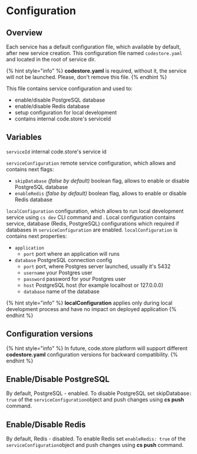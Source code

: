 # Configuration

## Overview

Each service has a default configuration file, which available by default, after new service creation. This configuration file named `codestore.yaml` and located in the root of service dir. 

{% hint style="info" %}
**codestore.yaml** is required, without it, the service will not be launched. Please, don't remove this file.
{% endhint %}

This file contains service configuration and used to:

* enable/disable PostgreSQL database
* enable/disable Redis database
* setup configuration for local development
* contains internal code.store's serviceId

## Variables

`serviceId` internal code.store's service id

`serviceConfiguration` remote service configuration, which allows and contains next flags:

* `skipDatabase` _\(false by default\)_ boolean flag, allows to enable or disable PostgreSQL database
* `enableRedis` _\(false by default\)_ boolean flag, allows to enable or disable Redis database 

`localConfiguration` configuration, which allows to run local development service using `cs dev` CLI command and . Local configuration contains service, database \(Redis, PostgreSQL\) configurations which required if databases in `serviceConfiguration` are enabled. `localConfiguration` is contains next properties:

* `application` 
  * `port` port where an application will runs
* `database` PostgreSQL connection config
  * `port`  port, where Postgres server launched, usually it's 5432
  * `username` your Postgres user
  * `password` password for your Postgres user
  * `host` PostgreSQL host \(for example localhost or 127.0.0.0\)
  * `database` name of the database 

{% hint style="info" %}
**localConfiguration** applies only during local development process and have no impact  on deployed application
{% endhint %}

## Configuration versions

{% hint style="info" %}
In future, code.store platform will support different **codestore.yaml** configuration versions for backward compatibility. 
{% endhint %}

## Enable/Disable PostgreSQL

By default, PostgreSQL - enabled. To disable PostgreSQL set skipDatabase`: true` of the `serviceConfiguration`object and push changes using **cs push** command. 

## **Enable/Disable Redis**

By default, Redis - disabled. To enable Redis set `enableRedis: true` of the `serviceConfiguration`object and push changes using **cs push** command. 

## 



